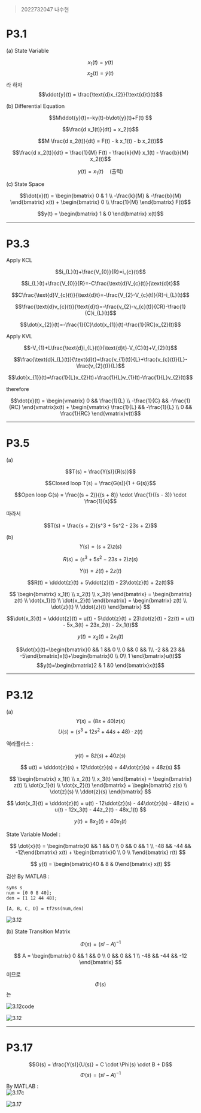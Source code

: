 > 2022732047 나수현

# P3.1

(a) State Variable


$$x_{1}(t) = y(t)$$
$$x_{2}(t) = \dot{y}(t)$$  라 하자
$$\ddot{y}(t) = \frac{\text{d}x_{2}}{\text{d}t}(t)$$


(b) Differential Equation


$$M\ddot{y}(t)=-ky(t)-b\dot{y}(t)+F(t) $$  

$$\frac{d x_1(t)}{dt} = x_2(t)$$

$$M \frac{d x_2(t)}{dt} = F(t) - k x_1(t) - b x_2(t)$$

$$\frac{d x_2(t)}{dt} = \frac{1}{M} F(t) - \frac{k}{M} x_1(t) - \frac{b}{M} x_2(t)$$

$$y(t) = x_1(t) \quad \text{(출력)}$$


(c) State Space

$$\dot{x}(t) =
\begin{bmatrix}
0 & 1 \\
-\frac{k}{M} & -\frac{b}{M}
\end{bmatrix} x(t) +
\begin{bmatrix}
0 \\
\frac{1}{M}
\end{bmatrix} F(t)$$

$$y(t) =
\begin{bmatrix}
1 & 0
\end{bmatrix} x(t)$$


----
# P3.3

Apply KCL  


$$i_{L}(t)+\frac{V_{0}}{R}=i_{c}(t)$$


$$i_{L}(t)+\frac{V_{0}}{R}=-C\frac{\text{d}V_{c}(t)}{\text{d}t}$$


$$C\frac{\text{d}V_{c}(t)}{\text{d}t}=-\frac{V_{2}-V_{c}(t)}{R}-i_{L}(t)$$


$$\frac{\text{d}v_{c}(t)}{\text{d}t}=-\frac{v_{2}-v_{c}(t)}{CR}-\frac{1}{C}i_{L}(t)$$


$$\dot{x_{2}}(t)=-\frac{1}{C}\dot{x_{1}}(t)-\frac{1}{RC}x_{2}(t)$$


Apply KVL


$$-V_{1}+L\frac{\text{d}i_{L}(t)}{\text{d}t}-V_{C}(t)+V_{2}(t)$$


$$\frac{\text{d}i_{L}(t)}{\text{d}t}=\frac{v_{1}(t)}{L}+\frac{v_{c}(t)}{L}-\frac{v_{2}(t)}{L}$$


$$\dot{x_{1}}(t)=\frac{1}{L}x_{2}(t)+\frac{1}{L}v_{1}(t)-\frac{1}{L}v_{2}(t)$$


therefore


$$\dot{x}(t) = \begin{vmatrix} 0 && \frac{1}{L} \\
-\frac{1}{C} && -\frac{1}{RC} \end{vmatrix}x(t) + \begin{vmatrix} \frac{1}{L} && -\frac{1}{L} \\
0 && \frac{1}{RC} \end{vmatrix}v(t)$$


---
# P3.5


(a)

$$T(s) = \frac{Y(s)}{R(s)}$$

$$Closed loop T(s) = \frac{G(s)}{1 + G(s)}$$

$$Open loop G(s) = \frac{(s + 2)}{(s + 8)} \cdot \frac{1}{(s - 3)} \cdot \frac{1}{s}$$


따라서


$$T(s) = \frac{s + 2}{s^3 + 5s^2 - 23s + 2}$$


(b)
$$Y(s) = (s+2) z(s)$$

$$R(s) = (s^3 + 5s^2 - 23s + 2) z(s)$$

$$Y(t) = \dot{z}(t) + 2z(t)$$

$$R(t) = \dddot{z}(t) + 5\ddot{z}(t) - 23\dot{z}(t) + 2z(t)$$

$$
\begin{bmatrix}
x_1(t) \\
x_2(t) \\
x_3(t)
\end{bmatrix} =
\begin{bmatrix}
z(t) \\
\dot{x_1}(t) \\
\dot{x_2}(t)
\end{bmatrix} =
\begin{bmatrix}
z(t) \\
\dot{z}(t) \\
\ddot{z}(t)
\end{bmatrix}
$$

$$\dot{x_3}(t) = \dddot{z}(t) = u(t) - 5\ddot{z}(t) + 23\dot{z}(t) - 2z(t) = u(t) - 5x_3(t) + 23x_2(t) - 2x_1(t)$$

$$y(t) = x_2(t) + 2x_1(t)$$

$$\dot{x}(t)=\begin{bmatrix}0 && 1 && 0  \\
0 && 0 && 1\\
-2 && 23 && -5\end{bmatrix}x(t)+\begin{bmatrix}0 \\
0\\
1 \end{bmatrix}u(t)$$
$$y(t)=\begin{bmatrix}2 & 1 &0 \end{bmatrix}x(t)$$


--------
# P3.12

(a)
$$Y(s)=(8s+40)z(s)$$
$$U(s) = (s^3 + 12s^2 + 44s + 48) \cdot z(t)$$

역라플라스 :  

$$
y(t) = 8\dot{z}(s) + 40z(s)
$$

$$
u(t) = \dddot{z}(s) + 12\ddot{z}(s) + 44\dot{z}(s) + 48z(s)
$$

$$
\begin{bmatrix}
x_1(t) \\
x_2(t) \\
x_3(t)
\end{bmatrix} =
\begin{bmatrix}
z(t) \\
\dot{x_1}(t) \\
\dot{x_2}(t)
\end{bmatrix} =
\begin{bmatrix}
z(s) \\
\dot{z}(s) \\
\ddot{z}(s)
\end{bmatrix}
$$

$$
\dot{x_3}(t) = \dddot{z}(t) = u(t) - 12\ddot{z}(s) - 44\dot{z}(s) - 48z(s) = u(t) - 12x_3(t) - 44z_2(t) - 48x_1(t)
$$

$$
y(t) = 8x_2(t) + 40x_1(t)
$$  

State Variable Model :  

$$
\dot{x}(t) = \begin{bmatrix}0 && 1 && 0 \\
0 && 0 && 1 \\
-48 && -44 && -12\end{bmatrix} x(t) + \begin{bmatrix}0 \\
0 \\
1\end{bmatrix} r(t)
$$

$$
y(t) = \begin{bmatrix}40 & 8 & 0\end{bmatrix} x(t)
$$

검산 By MATLAB :  


```
syms s
num = [0 0 8 40];
den = [1 12 44 48];

[A, B, C, D] = tf2ss(num,den)
```


![3.12](https://github.com/Edith57/auto_suhyun/blob/main/3.12answer.png)

(b) State Transition Matrix

$$
\Phi(s) = (sI - A)^{-1}
$$

$$
A = \begin{bmatrix} 0 && 1 && 0 \\
0 && 0 && 1 \\
-48 && -44 && -12 \end{bmatrix}
$$


이므로 $$\Phi(s)$$는  


![3.12code](https://github.com/Edith57/auto_suhyun/blob/main/3.12b_code.png)


![3.12](https://github.com/Edith57/auto_suhyun/blob/main/3.12b_answer.png)

---------------
# P3.17
$$G(s) = \frac{Y(s)}{U(s)} = C \cdot \Phi(s) \cdot B + D$$
$$\Phi(s) = (sI - A)^{-1}$$

By MATLAB :  
![3.17c](https://github.com/Edith57/auto_suhyun/blob/main/3.17code.png)


![3.17](https://github.com/Edith57/auto_suhyun/blob/main/3.17answer.png)
